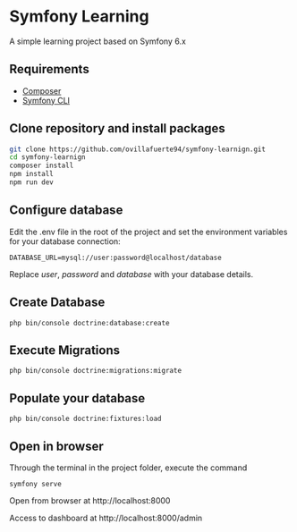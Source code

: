 # Symfony Learning

A simple learning project based on Symfony 6.x

## Requirements

- [Composer](https://getcomposer.org/)
- [Symfony CLI](https://symfony.com/download)

## Clone repository and install packages

```bash
git clone https://github.com/ovillafuerte94/symfony-learnign.git
cd symfony-learnign
composer install
npm install
npm run dev
```

## Configure database
Edit the .env file in the root of the project and set the environment variables for your database connection:
```
DATABASE_URL=mysql://user:password@localhost/database
```
Replace *user*, *password* and *database* with your database details.

## Create Database
```
php bin/console doctrine:database:create
```

## Execute Migrations
```
php bin/console doctrine:migrations:migrate
```

## Populate your database
```
php bin/console doctrine:fixtures:load
```

## Open in browser
Through the terminal in the project folder, execute the command
```
symfony serve
```
Open from browser at http://localhost:8000

Access to dashboard at http://localhost:8000/admin